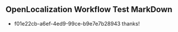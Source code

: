 ## OpenLocalization Workflow Test MarkDown
* f01e22cb-a6ef-4ed9-99ce-b9e7e7b28943 thanks!

<!--HONumber=Oct16_HO3-->


